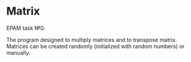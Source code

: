 Matrix
========================

EPAM task №0.

The program designed to multiply matrices and to transpose matrix. Matrices can be created randomly (initialized with random numbers) or manually.